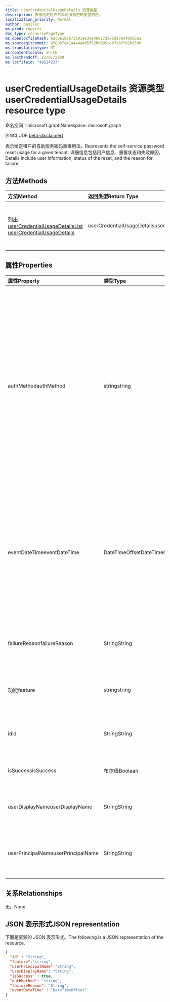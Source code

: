 ```yaml
---
title: userCredentialUsageDetails 资源类型
description: 表示给定租户的自助服务密码重置用法。
localization_priority: Normal
author: besiler
ms.prod: reports
doc_type: resourcePageType
ms.openlocfilehash: 6ac0e1b8b73b019636e460772975da7a4f0505a1
ms.sourcegitcommit: 9f88b7e41a4a4a4d5f52bd995ce07c6f702bd5d6
ms.translationtype: MT
ms.contentlocale: zh-CN
ms.lasthandoff: 12/01/2020
ms.locfileid: "49524237"
---
```

# <a name="usercredentialusagedetails-resource-type"></a><span data-ttu-id="0be24-103">userCredentialUsageDetails 资源类型</span><span class="sxs-lookup"><span data-stu-id="0be24-103">userCredentialUsageDetails resource type</span></span>

<span data-ttu-id="0be24-104">命名空间：microsoft.graph</span><span class="sxs-lookup"><span data-stu-id="0be24-104">Namespace: microsoft.graph</span></span>

[!INCLUDE [beta-disclaimer](../../includes/beta-disclaimer.md)]

<span data-ttu-id="0be24-105">表示给定租户的自助服务密码重置用法。</span><span class="sxs-lookup"><span data-stu-id="0be24-105">Represents the self-service password reset usage for a given tenant.</span></span> <span data-ttu-id="0be24-106">详细信息包括用户信息、重置状态和失败原因。</span><span class="sxs-lookup"><span data-stu-id="0be24-106">Details include user information, status of the reset, and the reason for failure.</span></span>

## <a name="methods"></a><span data-ttu-id="0be24-107">方法</span><span class="sxs-lookup"><span data-stu-id="0be24-107">Methods</span></span>

| <span data-ttu-id="0be24-108">方法</span><span class="sxs-lookup"><span data-stu-id="0be24-108">Method</span></span>       | <span data-ttu-id="0be24-109">返回类型</span><span class="sxs-lookup"><span data-stu-id="0be24-109">Return Type</span></span> | <span data-ttu-id="0be24-110">说明</span><span class="sxs-lookup"><span data-stu-id="0be24-110">Description</span></span> |
|:-------------|:------------|:------------|
| [<span data-ttu-id="0be24-111">列出 userCredentialUsageDetails</span><span class="sxs-lookup"><span data-stu-id="0be24-111">List userCredentialUsageDetails</span></span>](../api/reportroot-list-usercredentialusagedetails.md) | <span data-ttu-id="0be24-112">userCredentialUsageDetails</span><span class="sxs-lookup"><span data-stu-id="0be24-112">userCredentialUsageDetails</span></span> | <span data-ttu-id="0be24-113">读取 userCredentialUsageDetails 对象的属性和关系。</span><span class="sxs-lookup"><span data-stu-id="0be24-113">Read properties and relationships of a userCredentialUsageDetails object.</span></span> |

## <a name="properties"></a><span data-ttu-id="0be24-114">属性</span><span class="sxs-lookup"><span data-stu-id="0be24-114">Properties</span></span>

| <span data-ttu-id="0be24-115">属性</span><span class="sxs-lookup"><span data-stu-id="0be24-115">Property</span></span>     | <span data-ttu-id="0be24-116">类型</span><span class="sxs-lookup"><span data-stu-id="0be24-116">Type</span></span>        | <span data-ttu-id="0be24-117">说明</span><span class="sxs-lookup"><span data-stu-id="0be24-117">Description</span></span> |
|:-------------|:------------|:------------|
| <span data-ttu-id="0be24-118">authMethod</span><span class="sxs-lookup"><span data-stu-id="0be24-118">authMethod</span></span> | <span data-ttu-id="0be24-119">string</span><span class="sxs-lookup"><span data-stu-id="0be24-119">string</span></span> | <span data-ttu-id="0be24-120">表示用户使用的身份验证方法。</span><span class="sxs-lookup"><span data-stu-id="0be24-120">Represents the authentication method that the user used.</span></span> <span data-ttu-id="0be24-121">可能的值为： `email` 、、、、 `mobileSMS` `mobileCall` `officePhone` `securityQuestion` (仅用于自助密码重置) 、、 `appNotification` `appCode` 和 `alternateMobileCall` (仅在注册) 中受支持。</span><span class="sxs-lookup"><span data-stu-id="0be24-121">Possible values are: `email`, `mobileSMS`, `mobileCall`, `officePhone`, `securityQuestion` (only used for self-service password reset), `appNotification`, `appCode`, and `alternateMobileCall` (supported only in registration).</span></span> |
| <span data-ttu-id="0be24-122">eventDateTime</span><span class="sxs-lookup"><span data-stu-id="0be24-122">eventDateTime</span></span> | <span data-ttu-id="0be24-123">DateTimeOffset</span><span class="sxs-lookup"><span data-stu-id="0be24-123">DateTimeOffset</span></span> | <span data-ttu-id="0be24-124">时间戳类型表示采用 ISO 8601 格式的日期和时间信息，始终采用 UTC 时区。</span><span class="sxs-lookup"><span data-stu-id="0be24-124">The Timestamp type represents date and time information using ISO 8601 format and is always in UTC time.</span></span> <span data-ttu-id="0be24-125">例如，2014 年 1 月 1 日午夜 UTC 如下所示：`'2014-01-01T00:00:00Z'`。</span><span class="sxs-lookup"><span data-stu-id="0be24-125">For example, midnight UTC on Jan 1, 2014 would look like this: `'2014-01-01T00:00:00Z'`.</span></span> |
| <span data-ttu-id="0be24-126">failureReason</span><span class="sxs-lookup"><span data-stu-id="0be24-126">failureReason</span></span> | <span data-ttu-id="0be24-127">String</span><span class="sxs-lookup"><span data-stu-id="0be24-127">String</span></span> | <span data-ttu-id="0be24-128">提供相应重置或注册工作流的失败原因。</span><span class="sxs-lookup"><span data-stu-id="0be24-128">Provides the failure reason for the corresponding reset or registration workflow.</span></span> |
| <span data-ttu-id="0be24-129">功能</span><span class="sxs-lookup"><span data-stu-id="0be24-129">feature</span></span> | <span data-ttu-id="0be24-130">string</span><span class="sxs-lookup"><span data-stu-id="0be24-130">string</span></span> | <span data-ttu-id="0be24-131">可能的值为： `registration` 和 `reset` 。</span><span class="sxs-lookup"><span data-stu-id="0be24-131">Possible values are: `registration` and `reset`.</span></span> |
| <span data-ttu-id="0be24-132">id</span><span class="sxs-lookup"><span data-stu-id="0be24-132">id</span></span> | <span data-ttu-id="0be24-133">String</span><span class="sxs-lookup"><span data-stu-id="0be24-133">String</span></span> | <span data-ttu-id="0be24-134">只读。</span><span class="sxs-lookup"><span data-stu-id="0be24-134">Read-only.</span></span> <span data-ttu-id="0be24-135">活动的唯一标识符。</span><span class="sxs-lookup"><span data-stu-id="0be24-135">The unique identifier for the activity.</span></span> <span data-ttu-id="0be24-136">只读。</span><span class="sxs-lookup"><span data-stu-id="0be24-136">Read-only.</span></span>|
| <span data-ttu-id="0be24-137">isSuccess</span><span class="sxs-lookup"><span data-stu-id="0be24-137">isSuccess</span></span> | <span data-ttu-id="0be24-138">布尔值</span><span class="sxs-lookup"><span data-stu-id="0be24-138">Boolean</span></span> | <span data-ttu-id="0be24-139">指示工作流是成功还是失败。</span><span class="sxs-lookup"><span data-stu-id="0be24-139">Indicates success or failure of the workflow.</span></span> |
| <span data-ttu-id="0be24-140">userDisplayName</span><span class="sxs-lookup"><span data-stu-id="0be24-140">userDisplayName</span></span> | <span data-ttu-id="0be24-141">String</span><span class="sxs-lookup"><span data-stu-id="0be24-141">String</span></span> | <span data-ttu-id="0be24-142">执行重置或注册工作流的用户的用户名。</span><span class="sxs-lookup"><span data-stu-id="0be24-142">User name of the user performing the reset or registration workflow.</span></span> |
| <span data-ttu-id="0be24-143">userPrincipalName</span><span class="sxs-lookup"><span data-stu-id="0be24-143">userPrincipalName</span></span> | <span data-ttu-id="0be24-144">String</span><span class="sxs-lookup"><span data-stu-id="0be24-144">String</span></span> | <span data-ttu-id="0be24-145">执行重置或注册工作流的用户的用户主体名称。</span><span class="sxs-lookup"><span data-stu-id="0be24-145">User principal name of the user performing the reset or registration workflow.</span></span> |

## <a name="relationships"></a><span data-ttu-id="0be24-146">关系</span><span class="sxs-lookup"><span data-stu-id="0be24-146">Relationships</span></span>

<span data-ttu-id="0be24-147">无。</span><span class="sxs-lookup"><span data-stu-id="0be24-147">None.</span></span>

## <a name="json-representation"></a><span data-ttu-id="0be24-148">JSON 表示形式</span><span class="sxs-lookup"><span data-stu-id="0be24-148">JSON representation</span></span>

<span data-ttu-id="0be24-149">下面是资源的 JSON 表示形式。</span><span class="sxs-lookup"><span data-stu-id="0be24-149">The following is a JSON representation of the resource.</span></span>

<!-- {
  "blockType": "resource",
  "optionalProperties": [

  ],
  "@odata.type": "microsoft.graph.userCredentialUsageDetails",
  "baseType": "",
  "keyProperty": "id"
}-->

```json
{
  "id" : "String",
  "feature":"string",
  "userPrincipalName":"String",
  "userDisplayName": "String",
  "isSuccess" : true,
  "authMethod": "string",
  "failureReason": "String",
  "eventDateTime" : "DateTimeOffset"
}
```

<!-- uuid: 16cd6b66-4b1a-43a1-adaf-3a886856ed98
2019-02-04 14:57:30 UTC -->
<!-- {
  "type": "#page.annotation",
  "description": "userCredentialUsageDetails resource",
  "keywords": "",
  "section": "documentation",
  "tocPath": ""
}-->

